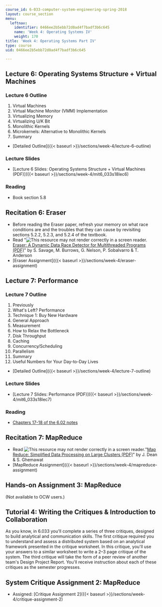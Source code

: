 ```yaml
---
course_id: 6-033-computer-system-engineering-spring-2018
layout: course_section
menu:
  leftnav:
    identifier: 0466ee2b5ebb72d0ad4f7badf3b6c645
    name: 'Week 4: Operating Systems IV'
    weight: 170
title: 'Week 4: Operating Systems Part IV'
type: course
uid: 0466ee2b5ebb72d0ad4f7badf3b6c645

---
```


Lecture 6: Operating Systems Structure + Virtual Machines
---------------------------------------------------------

### Lecture 6 Outline

1.  Virtual Machines
2.  Virtual Machine Monitor (VMM) Implementation
3.  Virtualizing Memory
4.  Virtualizing U/K Bit
5.  Monolithic Kernels
6.  Microkernels: Alternative to Monolithic Kernels
7.  Summary

*   [Detailed Outline]({{< baseurl >}}/sections/week-4/lecture-6-outline)

### Lecture Slides

*   [Lecture 6 Slides: Operating Systems Structure + Virtual Machines (PDF)]({{< baseurl >}}/sections/week-4/mit6_033s18lec6)

### Reading

*   Book section 5.8

Recitation 6: Eraser
--------------------

*   Before reading the Eraser paper, refresh your memory on what race conditions are and the troubles that they can cause by revisiting sections 5.2.2, 5.2.3, and 5.2.4 of the textbook.
*   Read "![This resource may not render correctly in a screen reader.](/images/inacessible.gif)[Eraser: A Dynamic Data Race Detector for Multithreaded Programs (PDF)](http://www.cs.ucsd.edu/~savage/papers/Tocs97.pdf)" by S. Savage, M. Burrows, G. Nelson, P. Sobalvarro & T. Anderson
*   [Eraser Assignment]({{< baseurl >}}/sections/week-4/eraser-assignment)

Lecture 7: Performance
----------------------

### Lecture 7 Outline

1.  Previously
2.  What's Left? Performance
3.  Technique 1: Buy New Hardware
4.  General Approach
5.  Measurement
6.  How to Relax the Bottleneck
7.  Disk Throughput
8.  Caching
9.  Concurrency/Scheduling
10.  Parallelism
11.  Summary
12.  Useful Numbers for Your Day-to-Day Lives

*   [Detailed Outline]({{< baseurl >}}/sections/week-4/lecture-7-outline)

### Lecture Slides

*   [Lecture 7 Slides: Performance (PDF)]({{< baseurl >}}/sections/week-4/mit6_033s18lec7)

### Reading

*   [Chapters 17-18 of the 6.02 notes](/courses/6-02-introduction-to-eecs-ii-digital-communication-systems-fall-2012/sections/readings)

Recitation 7: MapReduce
-----------------------

*   Read ![This resource may not render correctly in a screen reader.](/images/inacessible.gif)"[Map Reduce: Simplified Data Processing on Large Clusters (PDF)](https://static.googleusercontent.com/media/research.google.com/en//archive/mapreduce-osdi04.pdf)" by J. Dean & S. Ghemawat
*   [MapReduce Assignment]({{< baseurl >}}/sections/week-4/mapreduce-assignment)

Hands-on Assignment 3: MapReduce
--------------------------------

(Not available to OCW users.)

Tutorial 4: Writing the Critiques & Introduction to Collaboration
-----------------------------------------------------------------

As you know, in 6.033 you'll complete a series of three critiques, designed to build analytical and communication skills. The first critique required you to understand and assess a distributed system based on an analytical framework presented in the critique worksheet. In this critique, you'll use your answers to a similar worksheet to write a 2–3 page critique of the system. The third critique will take the form of a peer review of another team's Design Project Report. You'll receive instruction about each of these critiques as the semester progresses.

System Critique Assignment 2: MapReduce
---------------------------------------

*   Assigned: [Critique Assignment 2]({{< baseurl >}}/sections/week-4/critique-assignment-2)